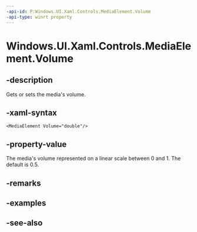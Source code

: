 ```yaml
---
-api-id: P:Windows.UI.Xaml.Controls.MediaElement.Volume
-api-type: winrt property
---
```


<!-- Property syntax
public double Volume { get;  set; }
-->

# Windows.UI.Xaml.Controls.MediaElement.Volume

## -description
Gets or sets the media's volume.


## -xaml-syntax
```xaml
<MediaElement Volume="double"/>
```


## -property-value
The media's volume represented on a linear scale between 0 and 1. The default is 0.5.

## -remarks

## -examples

## -see-also
